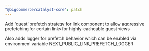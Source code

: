 ```yaml
---
"@bigcommerce/catalyst-core": patch
---
```


Add 'guest' prefetch strategy for link component to allow aggressive prefetching for certain links for highly-cacheable guest views

Also adds logger for prefetch behavior which can be enabled via environment variable NEXT_PUBLIC_LINK_PREFETCH_LOGGER
